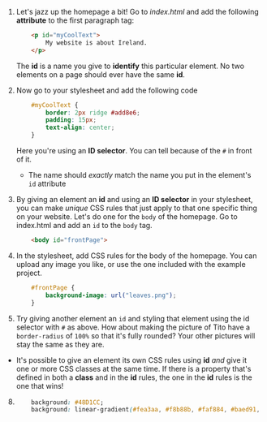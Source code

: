 1. Let's jazz up the homepage a bit! Go to _index.html_ and add the following **attribute** to the first paragraph tag:
    ```html
        <p id="myCoolText">
            My website is about Ireland.
        </p> 
    ```
    The **id** is a name you give to **identify** this particular element. No two elements on a page should ever have the same **id**.

2. Now go to your stylesheet and add the following code
    ```css
        #myCoolText {
            border: 2px ridge #add8e6;
            padding: 15px;
            text-align: center;
        }
    ```
    Here you're using an **ID selector**. You can tell because of the `#` in front of it.
    * The name should _exactly_ match the name you put in the element's `id` attribute

3. By giving an element an **id** and using an **ID selector** in your stylesheet, you can make _unique_ CSS rules that just apply to that one specific thing on your website. Let's do one for the `body` of the homepage. Go to index.html and add an `id` to the `body` tag.
    ```html
        <body id="frontPage">
    ```

6. In the stylesheet, add CSS rules for the body of the homepage. You can upload any image you like, or use the one included with the example project.
    ```css
        #frontPage {
            background-image: url("leaves.png");
        }
    ```

7. Try giving another element an `id` and styling that element using the id selector with `#` as above. How about making the picture of Tito have a `border-radius` of `100%` so that it's fully rounded? Your other pictures will stay the same as they are.
 * It's possible to give an element its own CSS rules using **id** _and_ give it one or more CSS classes at the same time. If there is a property that's defined in both a **class** and in the **id** rules, the one in the **id** rules is the one that wins!

8. 
    ```css
        background: #48D1CC;
        background: linear-gradient(#fea3aa, #f8b88b, #faf884, #baed91, #baed91, #b2cefe, #f2a2e8, #fea3aa);
    ```